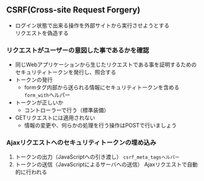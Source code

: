 ## CSRF(Cross-site Request Forgery)
- ログイン状態で出来る操作を外部サイトから実行させようとする  
リクエストを偽造する

### リクエストがユーザーの意図した事であるかを確認
- 同じWebアプリケーションから生じたリクエストである事を証明するためのセキュリティトークンを発行し、照合する
- トークンの発行
    - formタグ内部から送られる情報にセキュリティトークンを含める
    `form_with`ヘルパー
- トークンが正しいか
    - コントローラーで行う（標準装備）
- GETリクエストには適用されない
    - 情報の変更や、何らかの処理を行う操作はPOSTで行いましょう

### Ajaxリクエストへのセキュリティトークンの埋め込み
1. トークンの出力（JavaScriptへの引き渡し）
`csrf_meta_tagsヘルパー`  
1. トークンの送信（JavaScriptによるサーバへの送信）
Ajaxリクエストで自動的に行われる

